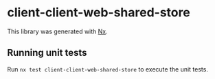 # client-client-web-shared-store

This library was generated with [Nx](https://nx.dev).

## Running unit tests

Run `nx test client-client-web-shared-store` to execute the unit tests.
